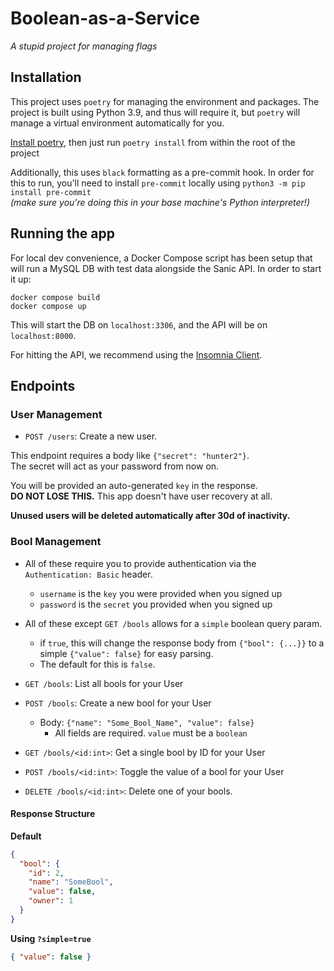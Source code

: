 # Boolean-as-a-Service

_A stupid project for managing flags_

## Installation

This project uses `poetry` for managing the environment and packages.  The project is built 
using Python 3.9, and thus will require it, but `poetry` will manage a virtual environment 
automatically for you.

[Install poetry](https://python-poetry.org/docs/master/), then just run `poetry install` 
from within the root of the project

Additionally, this uses `black` formatting as a pre-commit hook.  In order for this to run,
you'll need to install `pre-commit` locally using `python3 -m pip install pre-commit`  
_(make sure you're doing this in your base machine's Python interpreter!)_

## Running the app

For local dev convenience, a Docker Compose script has been setup that will run a MySQL DB with test data
alongside the Sanic API.  In order to start it up:

```shell
docker compose build
docker compose up
```

This will start the DB on `localhost:3306`, and the API will be on `localhost:8000`.

For hitting the API, we recommend using the [Insomnia Client](https://insomnia.rest/download).

## Endpoints

### User Management

- `POST /users`:  Create a new user.

This endpoint requires a body like `{"secret": "hunter2"}`.  
The secret will act as your password from now on.

You will be provided an auto-generated `key` in the response.  
**DO NOT LOSE THIS.**  This app doesn't have user recovery at all.

**Unused users will be deleted automatically after 30d of inactivity.**

### Bool Management

- All of these require you to provide authentication via the `Authentication: Basic` header.  
  - `username` is the `key` you were provided when you signed up
  - `password` is the `secret` you provided when you signed up
- All of these except `GET /bools` allows for a `simple` boolean query param.
  - if `true`, this will change the response body from `{"bool": {...}}` to a simple `{"value": false}` for easy parsing.
  - The default for this is `false`.

- `GET /bools`:  List all bools for your User
- `POST /bools`: Create a new bool for your User
  - Body:  `{"name": "Some_Bool_Name", "value": false}`
    - All fields are required. `value` must be a `boolean`
- `GET /bools/<id:int>`:  Get a single bool by ID for your User
- `POST /bools/<id:int>`:  Toggle the value of a bool for your User
- `DELETE /bools/<id:int>`:  Delete one of your bools.

#### Response Structure

**Default**
```json
{
  "bool": {
    "id": 2,
    "name": "SomeBool",
    "value": false,
    "owner": 1
  }
}
```
**Using `?simple=true`**
```json
{ "value": false }
```